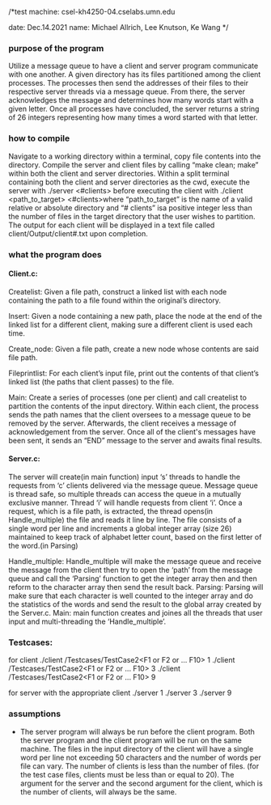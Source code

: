 /*test machine: csel-kh4250-04.cselabs.umn.edu

date: Dec.14.2021
name: Michael Allrich, Lee Knutson, Ke Wang */
### purpose of the program
Utilize a message queue to have a client and server program communicate with one another. A given directory has its files partitioned among the client processes. The processes then send the addresses of their files to their respective server threads via a message queue. From there, the server acknowledges the message and determines how many words start with a given letter. Once all processes have concluded, the server returns a string of 26 integers representing how many times a word started with that letter.

### how to compile
Navigate to a working directory within a terminal, copy file contents into the directory. Compile the server and client files by calling “make clean; make” within both the client and server directories. Within a split terminal containing both the client and server directories as the cwd, execute the server with ./server <#clients> before executing the client with ./client <path_to_target> <#clients>where “path_to_target” is the name of a valid relative or absolute directory and “# clients” isa positive integer less than the number of files in the target directory that the user wishes to partition. The output for each client will be displayed in a text file called client/Output/client#.txt upon completion.

### what the program does
#### Client.c:

Createlist: Given a file path, construct a linked list with each node containing the path to a file found within the original’s directory.

Insert: Given a node containing a new path, place the node at the end of the linked list for a different client, making sure a different client is used each time.

Create_node: Given a file path, create a new node whose contents are said file path.

Fileprintlist: For each client’s input file, print out the contents of that client’s linked list (the paths that client passes) to the file.

Main: Create a series of processes (one per client) and call createlist to partition the contents of the input directory. Within each client, the process sends the path names that the client oversees to a message queue to be removed by the server. Afterwards, the client receives a message of acknowledgement from the server. Once all of the client's messages have been sent, it sends an “END” message to the server and awaits final results.

#### Server.c:

The server will create(in main function) input ‘s’ threads to handle the requests from ‘c’ clients delivered via the message queue. Message queue is thread safe, so multiple threads can access the queue in a mutually exclusive manner. Thread ‘i’ will handle requests from client ‘i’. Once a request, which is a file path, is extracted, the thread opens(in Handle_multiple) the file and reads it line by line. The file consists of a single word per line and increments a global integer array (size 26) maintained to keep track of alphabet letter count, based on the first letter of the word.(in Parsing)

Handle_multiple: Handle_multiple will make the message queue and receive the message from the client then try to open the ‘path’ from the message queue and call the ‘Parsing’ function to get the integer array then and then reform to the character array then send the result back. Parsing: Parsing will make sure that each character is well counted to the integer array and do the statistics of the words and send the result to the global array created by the Server.c. Main: main function creates and joines all the threads that user input and multi-threading the ‘Handle_multiple’.

### Testcases:
for client
./client <path from home dir to testcase folder>/Testcases/TestCase2<F1 or F2 or ... F10> 1
./client <path from home dir to testcase folder>/Testcases/TestCase2<F1 or F2 or ... F10> 3
./client <path from home dir to testcase folder>/Testcases/TestCase2<F1 or F2 or ... F10> 9

for server with the appropriate client
./server 1
./server 3
./server 9

### assumptions
- The server program will always be run before the client program.
Both the server program and the client program will be run on the same machine.
The files in the input directory of the client will have a single word per line not exceeding 50 characters and the number of words per file can vary.
The number of clients is less than the number of files. (for the test case files, clients must be less than or equal to 20).
The argument for the server and the second argument for the client, which is the number of clients, will always be the same.
